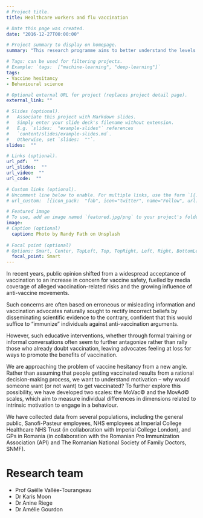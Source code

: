 ```yaml
---
# Project title.
title: Healthcare workers and flu vaccination

# Date this page was created.
date: "2016-12-27T00:00:00"

# Project summary to display on homepage.
summary: "This research programme aims to better understand the levels of autonomous drive towards vaccination and vaccination advocacy among health care professionals."

# Tags: can be used for filtering projects.
# Example: `tags:  ["machine-learning", "deep-learning"]`
tags:
- Vaccine hesitancy
- Behavioural science

# Optional external URL for project (replaces project detail page).
external_link: ""

# Slides (optional).
#   Associate this project with Markdown slides.
#   Simply enter your slide deck's filename without extension.
#   E.g. `slides:  "example-slides"` references 
#   `content/slides/example-slides.md`.
#   Otherwise, set `slides:  ""`.
slides:  ""

# Links (optional).
url_pdf:  ""
url_slides:  ""
url_video:  ""
url_code:  ""

# Custom links (optional).
# Uncomment line below to enable. For multiple links, use the form `[{...}, {...}, {...}]`.
# url_custom:  [{icon_pack:  "fab", icon="twitter", name="Follow", url:  "https://twitter.com/georgecushen"}]

# Featured image
# To use, add an image named `featured.jpg/png` to your project's folder. 
image:
# Caption (optional)
  caption: Photo by Randy Fath on Unsplash
  
# Focal point (optional)
# Options: Smart, Center, TopLeft, Top, TopRight, Left, Right, BottomLeft, Bottom, BottomRight
  focal_point: Smart
---
```


In recent years, public opinion shifted from a widespread acceptance of vaccination to an increase in concern for vaccine safety, fuelled by media coverage of alleged vaccination-related risks and the growing influence of anti-vaccine movements.

Such concerns are often based on erroneous or misleading information and vaccination advocates naturally sought to rectify incorrect beliefs by disseminating scientific evidence to the contrary, confident that this would suffice to “immunize” individuals against anti-vaccination arguments.

However, such educative interventions, whether through formal training or informal conversations often seem to further antagonize rather than rally those who already doubt vaccination, leaving advocates feeling at loss for ways to promote the benefits of vaccination.

We are approaching the problem of vaccine hesitancy from a new angle. Rather than assuming that people getting vaccinated results from a rational decision-making process, we want to understand motivation – why would someone want (or not want) to get vaccinated? To further explore this possibility, we have developed two scales: the MoVac© and the MovAd© scales, which aim to measure individual differences in dimensions related to intrinsic motivation to engage in a behaviour.

We have collected data from several populations, including the general public, Sanofi-Pasteur employees, NHS employees at Imperial College Healthcare NHS Trust (in collaboration with Imperial College London), and GPs in Romania (in collaboration with the Romanian Pro Immunization Association (API) and The Romanian National Society of Family Doctors, SNMF).

# Research team

- Prof Gaëlle Vallée-Tourangeau
- Dr Karis Moon 
- Dr Anine Riege
- Dr Amélie Gourdon
